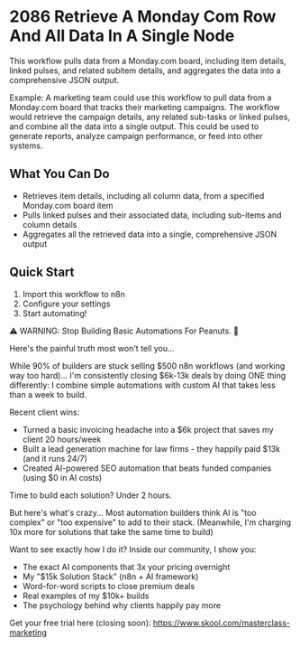 # 2086 Retrieve A Monday Com Row And All Data In A Single Node

This workflow pulls data from a Monday.com board, including item details, linked pulses, and related subitem details, and aggregates the data into a comprehensive JSON output.

Example: A marketing team could use this workflow to pull data from a Monday.com board that tracks their marketing campaigns. The workflow would retrieve the campaign details, any related sub-tasks or linked pulses, and combine all the data into a single output. This could be used to generate reports, analyze campaign performance, or feed into other systems.

## What You Can Do
- Retrieves item details, including all column data, from a specified Monday.com board item
- Pulls linked pulses and their associated data, including sub-items and column details
- Aggregates all the retrieved data into a single, comprehensive JSON output

## Quick Start
1. Import this workflow to n8n
2. Configure your settings
3. Start automating!

⚠️ WARNING: Stop Building Basic Automations For Peanuts. 🚫

Here's the painful truth most won't tell you...

While 90% of builders are stuck selling $500 n8n workflows (and working way too hard)...
I'm consistently closing $6k-13k deals by doing ONE thing differently:
I combine simple automations with custom AI that takes less than a week to build.

Recent client wins:
* Turned a basic invoicing headache into a $6k project that saves my client 20 hours/week
* Built a lead generation machine for law firms - they happily paid $13k (and it runs 24/7)
* Created AI-powered SEO automation that beats funded companies (using $0 in AI costs)

Time to build each solution? Under 2 hours.

But here's what's crazy...
Most automation builders think AI is "too complex" or "too expensive" to add to their stack.
(Meanwhile, I'm charging 10x more for solutions that take the same time to build)

Want to see exactly how I do it?
Inside our community, I show you:
* The exact AI components that 3x your pricing overnight
* My "$15k Solution Stack" (n8n + AI framework)
* Word-for-word scripts to close premium deals
* Real examples of my $10k+ builds
* The psychology behind why clients happily pay more

Get your free trial here (closing soon): https://www.skool.com/masterclass-marketing
